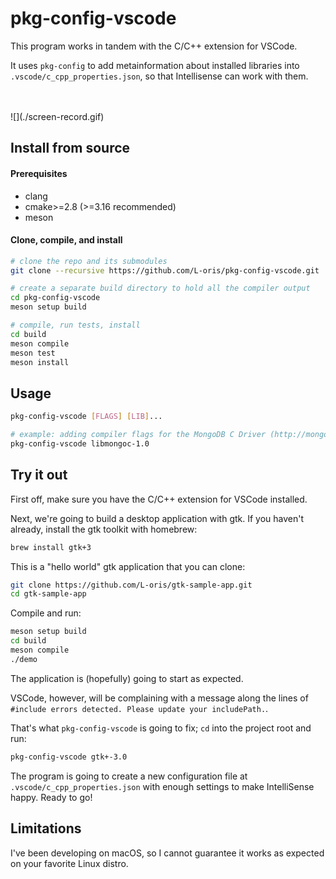 # pkg-config-vscode

This program works in tandem with the C/C++ extension for VSCode.

It uses `pkg-config` to add metainformation about installed libraries into `.vscode/c_cpp_properties.json`, so that Intellisense can work with them.

<br/>
<br/>
![](./screen-record.gif)
<br/>

## Install from source

#### Prerequisites

- clang
- cmake>=2.8 (>=3.16 recommended)
- meson

#### Clone, compile, and install

```sh
# clone the repo and its submodules
git clone --recursive https://github.com/L-oris/pkg-config-vscode.git

# create a separate build directory to hold all the compiler output
cd pkg-config-vscode
meson setup build

# compile, run tests, install
cd build
meson compile
meson test
meson install
```

## Usage

```sh
pkg-config-vscode [FLAGS] [LIB]...

# example: adding compiler flags for the MongoDB C Driver (http://mongoc.org/)
pkg-config-vscode libmongoc-1.0
```

## Try it out

First off, make sure you have the C/C++ extension for VSCode installed.

Next, we're going to build a desktop application with gtk.
If you haven't already, install the gtk toolkit with homebrew:

```sh
brew install gtk+3
```

This is a "hello world" gtk application that you can clone:

```sh
git clone https://github.com/L-oris/gtk-sample-app.git
cd gtk-sample-app
```

Compile and run:

```sh
meson setup build
cd build
meson compile
./demo
```

The application is (hopefully) going to start as expected.

VSCode, however, will be complaining with a message along the lines of `#include errors detected. Please update your includePath.`.

That's what `pkg-config-vscode` is going to fix; `cd` into the project root and run:

```sh
pkg-config-vscode gtk+-3.0
```

The program is going to create a new configuration file at `.vscode/c_cpp_properties.json` with enough settings to make IntelliSense happy. Ready to go!

## Limitations

I've been developing on macOS, so I cannot guarantee it works as expected on your favorite Linux distro.
